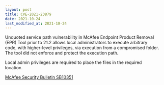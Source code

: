 ```yaml
---
layout: post
title: CVE-2021-23879
date: 2021-10-24
last_modified_at: 2021-10-24
---
```


Unquoted service path vulnerability in McAfee Endpoint Product Removal (EPR) Tool prior to 21.2 allows local administrators to execute arbitrary code, with higher-level privileges, via execution from a compromised folder. The tool did not enforce and protect the execution path.

Local admin privileges are required to place the files in the required location.

[McAfee Security Bulletin SB10351](https://kc.mcafee.com/corporate/index?page=content&id=SB10351)